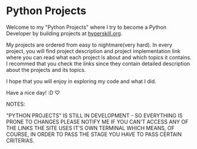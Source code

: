 # Python Projects

Welcome to my "Python Projects" where I try to become a Python Developer by building projects at [hyperskill.org](https//:hyperskill.org).

My projects are ordered from easy to nightmare(very hard).
In every project, you will find project description and project implementation link where you can read what each project is about and which topics it contains.
I recommed that you check the links since they contain detailed description about the projects and its topics.

I hope that you will enjoy in exploring my code and what I did.

Have a nice day! :D ♡

NOTES:

"PYTHON PROJECTS" IS STILL IN DEVELOPMENT - SO EVERYTHING IS PRONE TO CHANGES
PLEASE NOTIFY ME IF YOU CAN'T ACCESS ANY OF THE LINKS
THE SITE USES IT'S OWN TERMINAL WHICH MEANS, OF COURSE, IN ORDER TO PASS THE STAGE YOU HAVE TO PASS CERTAIN CRITERIAS.
